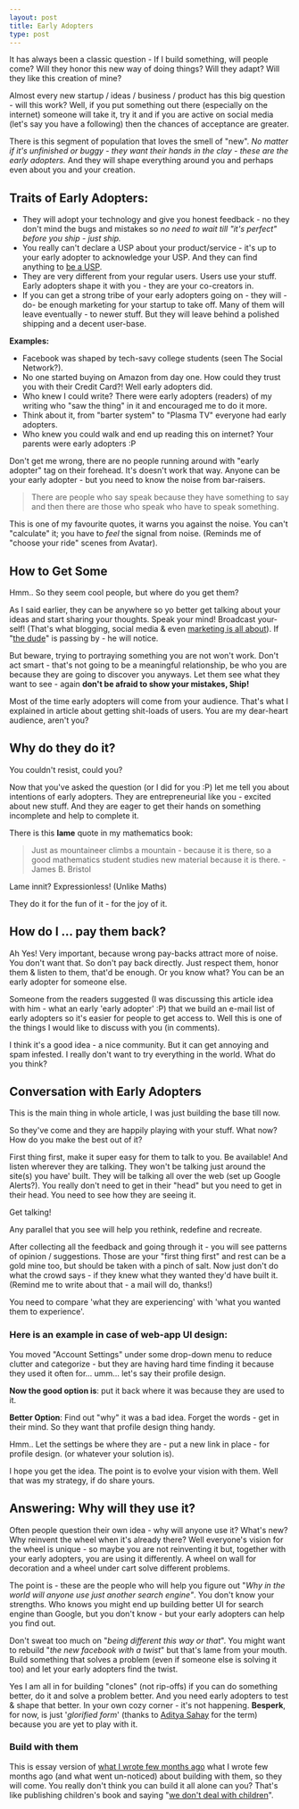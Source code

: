 ```yaml
---
layout: post
title: Early Adopters
type: post
---
```


It has always been a classic question - If I build something, will people come? Will they honor this new way of doing things? Will they adapt? Will they like this creation of mine?

Almost every new startup / ideas / business / product has this big question - will this work? Well, if you put something out there (especially on the internet) someone will take it, try it and if you are active on social media (let's say you have a following) then the chances of acceptance are greater.

There is this segment of population that loves the smell of "new". *No matter if it's unfinished or buggy - they want their hands in the clay - these are the early adopters.* And they will shape everything around you and perhaps even about you and your creation.

## Traits of Early Adopters:

* They will adopt your technology and give you honest feedback - no they don't mind the bugs and mistakes so *no need to wait till "it's perfect" before you ship - just ship.*
* You really can't declare a USP about your product/service - it's up to your early adopter to acknowledge your USP. And they can find anything to [be a USP](http://www.64notes.com/usp).
* They are very different from your regular users. Users use your stuff. Early adopters shape it with you - they are your co-creators in.
* If you can get a strong tribe of your early adopters going on - they will -do- be enough marketing for your startup to take off. Many of them will leave eventually - to newer stuff. But they will leave behind a polished shipping and a decent user-base.

**Examples:**

* Facebook was shaped by tech-savy college students (seen The Social Network?). 
* No one started buying on Amazon from day one. How could they trust you with their Credit Card?! Well early adopters did. 
* Who knew I could write? There were early adopters (readers) of my writing who "saw the thing" in it and encouraged me to do it more. 
* Think about it, from "barter system" to "Plasma TV" everyone had early adopters. 
* Who knew you could walk and end up reading this on internet? Your parents were early adopters :P 


Don't get me wrong, there are no people running around with "early adopter" tag on their forehead. It's doesn't work that way. Anyone can be your early adopter - but you need to know the noise from bar-raisers.

> There are people who say speak because they have something to say and then there are those who speak who have to speak something.

This is one of my favourite quotes, it warns you against the noise. You can't "calculate" it; you have to *feel* the signal from noise. (Reminds me of "choose your ride" scenes from Avatar).

## How to Get Some

Hmm.. So they seem cool people, but where do you get them?

As I said earlier, they can be anywhere so yo better get talking about your ideas and start sharing your thoughts. Speak your mind! Broadcast your-self! (That's what blogging, social media & even [marketing is all about](http://www.64notes.com/the-black-magic-of-marketing)). If "[the dude](http://www.64notes.com/let-them-raise-the-bar)" is passing by - he will notice.

But beware, trying to portraying something you are not won't work. Don't act smart - that's not going to be a meaningful relationship, be who you are because they are going to discover you anyways. Let them see what they want to see - again **don't be afraid to show your mistakes, Ship!**


Most of the time early adopters will come from your audience. That's what I explained in article about getting shit-loads of users. You are my dear-heart audience, aren't you?

## Why do they do it?

You couldn't resist, could you?

Now that you've asked the question (or I did for you :P) let me tell you about intentions of early adopters. They are entrepreneurial like you - excited about new stuff. And they are eager to get their hands on something incomplete and help to complete it.

There is this **lame** quote in my mathematics book:

> Just as mountaineer climbs a mountain - because it is there, so a good mathematics student studies new material because it is there. - James B. Bristol

Lame innit? Expressionless! (Unlike Maths)

They do it for the fun of it - for the joy of it.

## How do I ... pay them back?

Ah Yes! Very important, because wrong pay-backs attract more of noise. You don't want that.
So don't pay back directly. Just respect them, honor them & listen to them, that'd be enough. Or you know what? You can be an early adopter for someone else.

Someone from the readers suggested (I was discussing this article idea with him - what an early 'early adopter' :P) that we build an e-mail list of early adopters so it's easier for people to get access to. Well this is one of the things I would like to discuss with you (in comments).

I think it's a good idea - a nice community. But it can get annoying and spam infested. I really don't want to try everything in the world. What do you think?

## Conversation with Early Adopters

This is the main thing in whole article, I was just building the base till now.

So they've come and they are happily playing with your stuff. What now? How do you make the best out of it?

First thing first, make it super easy for them to talk to you. Be available! And listen wherever they are talking.
They won't be talking just around the site(s) you have' built. They will be talking all over the web (set up Google Alerts?). You really don't need to get in their "head" but you need to get in their head. You need to see how they are seeing it.

Get talking!

Any parallel that you see will help you rethink, redefine and recreate.

After collecting all the feedback and going through it - you will see patterns of opinion / suggestions. Those are your "first thing first" and rest can be a gold mine too, but should be taken with a pinch of salt. Now just don't do what the crowd says - if they knew what they wanted they'd have built it.(Remind me to write about that - a mail will do, thanks!)

You need to compare 'what they are experiencing' with 'what you wanted them to experience'.

### Here is an example in case of web-app UI design:

You moved "Account Settings" under some drop-down menu to reduce clutter and categorize - but they are having hard time finding it because they used it often for... umm... let's say their profile design.

**Now the good option is**: put it back where it was because they are used to it.

**Better Option**: Find out "why" it was a bad idea. Forget the words - get in their mind. So they want that profile design thing handy.

Hmm.. Let the settings be where they are - put a new link in place - for profile design. (or whatever your solution is).

I hope you get the idea. The point is to evolve your vision with them. Well that was my strategy, if do share yours.

## Answering: Why will they use it?

Often people question their own idea - why will anyone use it? What's new? Why reinvent the wheel when it's already there? Well everyone's vision for the wheel is unique - so maybe you are not reinventing it but, together with your early adopters, you are using it differently. A wheel on wall for decoration and a wheel under cart solve different problems.

The point is - these are the people who will help you figure out "*Why in the world will anyone use just another search engine"*. You don't know your strengths. Who knows you might end up building better UI for search engine than Google, but you don't know - but your early adopters can help you find out.

Don't sweat too much on "*being different this way or that*". You might want to rebuild "*the new facebook with a twist*" but that's lame from your mouth. Build something that solves a problem (even if someone else is solving it too) and let your early adopters find the twist.

Yes I am all in for building "clones" (not rip-offs) if you can do something better, do it and solve a problem better. And you need early adopters to test &amp; shape that better. In your own cozy corner - it's not happening. **Besperk**, for now, is just '*glorified form*' (thanks to [Aditya Sahay](http://twitter.com/adsahay) for the term) because you are yet to play with it.

### Build with them

This is essay version of [what I wrote few months ago](http://www.64notes.com/how-to-build-so-they-will-come) what I wrote few months ago (and what went un-noticed) about building with them, so they will come. You really don't think you can build it all alone can you? That's like publishing children's book and saying "[we don't deal with children](http://www.ted.com/talks/adora_svitak.html)".


